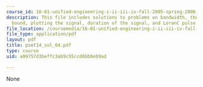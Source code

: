 ```yaml
---
course_id: 16-01-unified-engineering-i-ii-iii-iv-fall-2005-spring-2006
description: This file includes solutions to problems on bandwidth, theoretical lower
  bound, plotting the signal, duration of the signal, and LoranC pulse.
file_location: /coursemedia/16-01-unified-engineering-i-ii-iii-iv-fall-2005-spring-2006/a99757d3beffc3ab9c55ccd8bb0eb9ad_pset14_sol_04.pdf
file_type: application/pdf
layout: pdf
title: pset14_sol_04.pdf
type: course
uid: a99757d3beffc3ab9c55ccd8bb0eb9ad

---
```

None